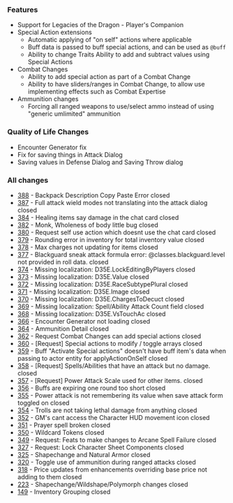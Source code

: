 ### Features
- Support for Legacies of the Dragon - Player's Companion
- Special Action extensions
    - Automatic applying of "on self" actions where applicable
    - Buff data is passed to buff special actions, and can be used as `@buff`
    - Ability to change Traits
    Ability to add and subtract values using Special Actions
- Combat Changes
    - Ability to add special action as part of a Combat Change
    - Ability to have sliders/ranges in Combat Change, to allow use implementing effects such as Combat Expertise
- Ammunition changes
    - Forcing all ranged weapons to use/select ammo instead of using "generic umlimited" ammunition

### Quality of Life Changes
- Encounter Generator fix
- Fix for saving things in Attack Dialog
- Saving values in Defense Dialog and Saving Throw dialog

### All changes
- [388](https://github.com/Rughalt/D35E/issues/388) - Backpack Description Copy Paste Error closed 
- [387](https://github.com/Rughalt/D35E/issues/387) - Full attack wield modes not translating into the attack dialog closed 
- [384](https://github.com/Rughalt/D35E/issues/384) - Healing items say damage in the chat card closed 
- [382](https://github.com/Rughalt/D35E/issues/382) - Monk, Wholeness of body little bug closed 
- [380](https://github.com/Rughalt/D35E/issues/380) - Request self use action which doesnt use the chat card closed 
- [379](https://github.com/Rughalt/D35E/issues/379) - Rounding error in inventory for total inventory value closed 
- [378](https://github.com/Rughalt/D35E/issues/378) - Max charges not updating for items closed 
- [377](https://github.com/Rughalt/D35E/issues/377) - Blackguard sneak attack formula error: @classes.blackguard.level not provided in roll data. closed 
- [374](https://github.com/Rughalt/D35E/issues/374) - Missing localization: D35E.LockEditingByPlayers closed 
- [373](https://github.com/Rughalt/D35E/issues/373) - Missing localization: D35E.Value closed 
- [372](https://github.com/Rughalt/D35E/issues/372) - Missing localization: D35E.RaceSubtypePlural closed 
- [371](https://github.com/Rughalt/D35E/issues/371) - Missing localization: D35E.Image closed 
- [370](https://github.com/Rughalt/D35E/issues/370) - Missing localization: D35E.ChargesToDecuct closed 
- [369](https://github.com/Rughalt/D35E/issues/369) - Missing localization: Spell/Ability Attack Count field closed 
- [368](https://github.com/Rughalt/D35E/issues/368) - Missing localization: D35E.VsTouchAc closed 
- [366](https://github.com/Rughalt/D35E/issues/366) - Encounter Generator not loading closed 
- [364](https://github.com/Rughalt/D35E/issues/364) - Ammunition Detail closed 
- [362](https://github.com/Rughalt/D35E/issues/362) - Request Combat Changes can add special actions closed 
- [360](https://github.com/Rughalt/D35E/issues/360) - [Request] Special actions to modify / toggle arrays closed 
- [359](https://github.com/Rughalt/D35E/issues/359) - Buff "Activate Special actions" doesn't have buff item's data when passing to actor entity for applyActionOnSelf closed 
- [358](https://github.com/Rughalt/D35E/issues/358) - [Request] Spells/Abilities that have an attack but no damage. closed 
- [357](https://github.com/Rughalt/D35E/issues/357) - [Request] Power Attack Scale used for other items. closed 
- [356](https://github.com/Rughalt/D35E/issues/356) - Buffs are expiring one round too short closed 
- [355](https://github.com/Rughalt/D35E/issues/355) - Power attack is not remembering its value when save attack form toggled on closed 
- [354](https://github.com/Rughalt/D35E/issues/354) - Trolls are not taking lethal damage from anything closed 
- [352](https://github.com/Rughalt/D35E/issues/352) - GM's cant access the Character HUD movement icon closed 
- [351](https://github.com/Rughalt/D35E/issues/351) - Prayer spell broken closed 
- [350](https://github.com/Rughalt/D35E/issues/350) - Wildcard Tokens closed 
- [349](https://github.com/Rughalt/D35E/issues/349) - Request: Feats to make changes to Arcane Spell Failure closed 
- [327](https://github.com/Rughalt/D35E/issues/327) - Request: Lock Character Sheet Components closed 
- [325](https://github.com/Rughalt/D35E/issues/325) - Shapechange and Natural Armor closed 
- [320](https://github.com/Rughalt/D35E/issues/320) - Toggle use of ammunition during ranged attacks closed 
- [318](https://github.com/Rughalt/D35E/issues/318) - Price updates from enhancements overriding base price not adding to them closed 
- [223](https://github.com/Rughalt/D35E/issues/223) - Shapechange/Wildshape/Polymorph changes closed 
- [149](https://github.com/Rughalt/D35E/issues/149) - Inventory Grouping closed 
